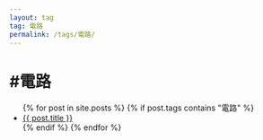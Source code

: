 ```yaml
---
layout: tag
tag: 電路
permalink: /tags/電路/
---
```


<h1>#電路</h1>

<ul>
  {% for post in site.posts %}
    {% if post.tags contains "電路" %}
      <li><a href="{{ post.url }}">{{ post.title }}</a></li>
    {% endif %}
  {% endfor %}
</ul>
